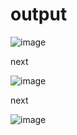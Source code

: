 # output


![image](https://user-images.githubusercontent.com/86274176/125247250-5a5da300-e310-11eb-8b26-0e6c08de1c9e.png)




next



![image](https://user-images.githubusercontent.com/86274176/125247492-a27cc580-e310-11eb-9007-02eacf5170d8.png)



next


![image](https://user-images.githubusercontent.com/86274176/125247815-fe474e80-e310-11eb-89f8-1f4c418248ff.png)
